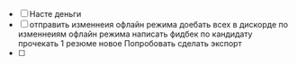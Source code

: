 
- [ ] Насте деньги
- [ ] отправить изменнеия офлайн режима
доебать всех в дискорде по изменнеиям офлайн режима
написать фидбек по кандидату
прочекать 1 резюме новое
Попробовать сделать экспорт
- [ ] 